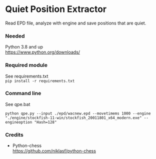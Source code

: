 # Quiet Position Extractor
Read EPD file, analyze with engine and save positions that are quiet.

### Needed
Python 3.8 and up  
https://www.python.org/downloads/

### Required module
See requirements.txt  
`pip install -r requirements.txt`

### Command line
See qpe.bat  

```
python qpe.py --input ./epd/wacnew.epd --movetimems 1000 --engine "./engine/stockfish-11-win/stockfish_20011801_x64_modern.exe" --engineoption "Hash=128"
```


### Credits
* Python-chess  
https://github.com/niklasf/python-chess
